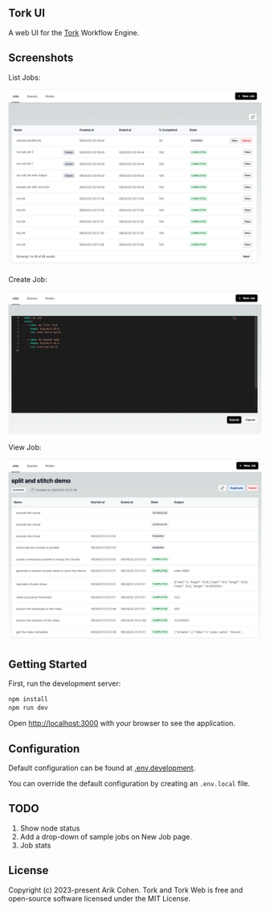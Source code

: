 ## Tork UI

A web UI for the [Tork](https://github.com/runabol/tork) Workflow Engine.

## Screenshots

List Jobs:

![jobs](screenshots/jobs-v2.png "Jobs")

Create Job:

![create job](screenshots/create-job.png "Create Job")

View Job:

![view job](screenshots/view-job-v5.png "View Job")

## Getting Started

First, run the development server:

```bash
npm install
npm run dev
```

Open [http://localhost:3000](http://localhost:3000) with your browser to see the application.

## Configuration

Default configuration can be found at [.env.development](.env.development).

You can override the default configuration by creating an `.env.local` file.

## TODO

1. Show node status
2. Add a drop-down of sample jobs on New Job page.
3. Job stats

## License

Copyright (c) 2023-present Arik Cohen. Tork and Tork Web is free and open-source software licensed under the MIT License.
